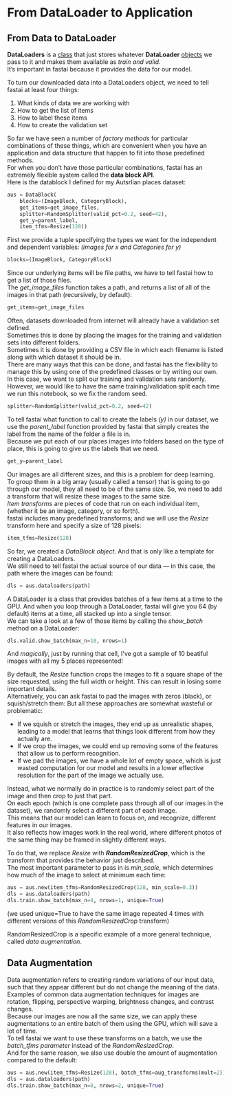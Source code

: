 # From DataLoader to Application

## From Data to DataLoader
**DataLoaders** is a <ins>class</ins> that just stores whatever **DataLoader** <ins>objects</ins> we pass to it and makes them available as *train and valid*.  
It’s important in fastai because it provides the data for our model.

To turn our downloaded data into a DataLoaders object, we need to tell fastai at least four things: 
1. What kinds of data we are working with  
2. How to get the list of items  
3. How to label these items  
4. How to create the validation set

So far we have seen a number of *factory methods* for particular combinations of these things, 
which are convenient when you have an application and data structure that happen to fit into those predefined methods.  
For when you don’t have those particular combinations, fastai has an extremely flexible system called the **data block API**.  
Here is the datablock I defined for my Autsrlian places dataset:

```python
aus = DataBlock(
    blocks=(ImageBlock, CategoryBlock), 
    get_items=get_image_files, 
    splitter=RandomSplitter(valid_pct=0.2, seed=42),
    get_y=parent_label,
    item_tfms=Resize(128))
```

First we provide a tuple specifying the types we want for the independent and dependent variables: *(images for x and Categories for y)*
```python
blocks=(ImageBlock, CategoryBlock)
```
Since our underlying items will be file paths, we have to tell fastai how to get a list of those files.  
The *get_image_files* function takes a path, and returns a list of all of the images in that path (recursively, by default): 
```python
get_items=get_image_files
```

Often, datasets downloaded from internet will already have a validation set defined.  
Sometimes this is done by placing the images for the training and validation sets into different folders.  
Sometimes it is done by providing a CSV file in which each filename is listed along with which dataset it should be in.  
There are many ways that this can be done, and fastai has the flexibility to manage this by using one of the predefined classes or by writing our own.  
In this case, we want to split our training and validation sets randomly.  
However, we would like to have the same training/validation split each time we run this notebook, so we fix the random seed.
```python
splitter=RandomSplitter(valid_pct=0.2, seed=42)
```

To tell fastai what function to call to create the labels *(y)* in our dataset, we use the *parent_label* function provided by fastai 
that simply creates the label from the name of the folder a file is in.  
Because we put each of our places images into folders based on the type of place, this is going to give us the labels that we need.
```python
get_y=parent_label
```

Our images are all different sizes, and this is a problem for deep learning.  
To group them in a big array (usually called a tensor) that is going to go through our model, 
they all need to be of the same size. So, we need to add a transform that will resize these images to the same size.  
*Item transforms* are pieces of code that run on each individual item, (whether it be an image, category, or so forth).  
fastai includes many predefined transforms; and we will use the *Resize* transform here and specify a size of 128 pixels:
```python
item_tfms=Resize(128)
```

So far, we created a *DataBlock object*. And that is only like a template for creating a DataLoaders.  
We still need to tell fastai the actual source of our data — in this case, the path where the images can be found:
```python
dls = aus.dataloaders(path)
```

A DataLoader is a class that provides batches of a few items at a time to the GPU.
And when you loop through a DataLoader, fastai will give you 64 (by default) items at a time, all stacked up into a single tensor.  
We can take a look at a few of those items by calling the *show_batch* method on a DataLoader: 
```python
dls.valid.show_batch(max_n=10, nrows=1)
```
And *magically*, just by running that cell, I've got a sample of 10 beatiful images with all my 5 places represented!

By default, the *Resize* function crops the images to fit a square shape of the size requested, using the full width or height. This can result in losing some important details.   
Alternatively, you can ask fastai to pad the images with zeros (black), or squish/stretch them:
But all these approaches are somewhat wasteful or problematic:
- If we squish or stretch the images, they end up as unrealistic shapes, leading to a model that learns that things look different from how they actually are.
- If we crop the images, we could end up removing some of the features that allow us to perform recognition.
- If we pad the images, we have a whole lot of empty space, which is just wasted computation for our model and results in a lower effective resolution 
for the part of the image we actually use.

Instead, what we normally do in practice is to randomly select part of the image and then crop to just that part.  
On each epoch (which is one complete pass through all of our images in the dataset), we randomly select a different part of each image.  
This means that our model can learn to focus on, and recognize, different features in our images.  
It also reflects how images work in the real world, where different photos of the same thing may be framed in slightly different ways.

To do that, we replace *Resize* with ***RandomResizedCrop***, which is the transform that provides the behavior just described.  
The most important parameter to pass in is *min_scale*, which determines how much of the image to select at minimum each time:

```python
aus = aus.new(item_tfms=RandomResizedCrop(128, min_scale=0.3))
dls = aus.dataloaders(path)
dls.train.show_batch(max_n=4, nrows=1, unique=True)
```
(we used unique=True to have the same image repeated 4 times with different versions of this *RandomResizedCrop* transform)

RandomResizedCrop is a specific example of a more general technique, called *data augmentation*.

## Data Augmentation

Data augmentation refers to creating random variations of our input data, such that they appear different but do not change the meaning of the data.  
Examples of common data augmentation techniques for images are rotation, flipping, perspective warping, brightness changes, and contrast changes.  
Because our images are now all the same size, we can apply these augmentations to an entire batch of them using the GPU, which will save a lot of time.  
To tell fastai we want to use these transforms on a batch, we use the *batch_tfms parameter* instead of the *RandomResizedCrop*.  
And for the same reason, we also use double the amount of augmentation compared to the default:

```python
aus = aus.new(item_tfms=Resize(128), batch_tfms=aug_transforms(mult=2))
dls = aus.dataloaders(path)
dls.train.show_batch(max_n=8, nrows=2, unique=True)
```

